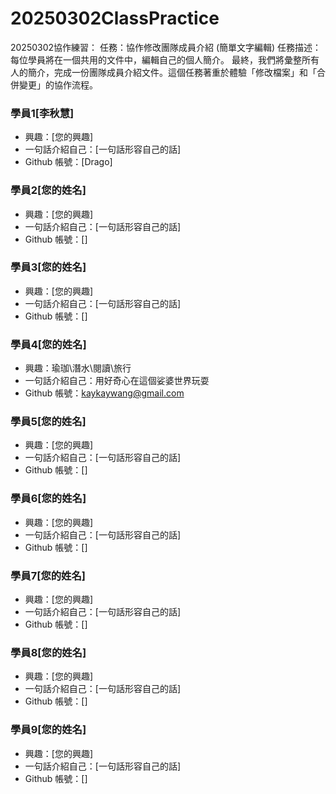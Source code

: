 # 20250302ClassPractice
20250302協作練習：
任務：協作修改團隊成員介紹 (簡單文字編輯)
任務描述： 每位學員將在一個共用的文件中，編輯自己的個人簡介。
最終，我們將彙整所有人的簡介，完成一份團隊成員介紹文件。這個任務著重於體驗「修改檔案」和「合併變更」的協作流程。

### 學員1[李秋慧]

*   興趣：[您的興趣]
*   一句話介紹自己：[一句話形容自己的話]
*   Github 帳號：[Drago]

### 學員2[您的姓名]

*   興趣：[您的興趣]
*   一句話介紹自己：[一句話形容自己的話]
*   Github 帳號：[]

### 學員3[您的姓名]

*   興趣：[您的興趣]
*   一句話介紹自己：[一句話形容自己的話]
*   Github 帳號：[]

### 學員4[您的姓名]

*   興趣：瑜珈\潛水\閱讀\旅行
*   一句話介紹自己：用好奇心在這個娑婆世界玩耍
*   Github 帳號：kaykaywang@gmail.com

### 學員5[您的姓名]

*   興趣：[您的興趣]
*   一句話介紹自己：[一句話形容自己的話]
*   Github 帳號：[]

### 學員6[您的姓名]

*   興趣：[您的興趣]
*   一句話介紹自己：[一句話形容自己的話]
*   Github 帳號：[]

### 學員7[您的姓名]

*   興趣：[您的興趣]
*   一句話介紹自己：[一句話形容自己的話]
*   Github 帳號：[]

### 學員8[您的姓名]

*   興趣：[您的興趣]
*   一句話介紹自己：[一句話形容自己的話]
*   Github 帳號：[]

### 學員9[您的姓名]

*   興趣：[您的興趣]
*   一句話介紹自己：[一句話形容自己的話]
*   Github 帳號：[]


